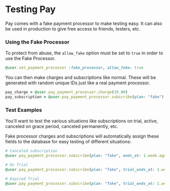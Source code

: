 # Testing Pay

Pay comes with a fake payment processor to make testing easy. It can also be used in production to give free access to friends, testers, etc.

### Using the Fake Processor

To protect from abuse, the `allow_fake` option must be set to `true` in order to use the Fake Processor.

```ruby
@user.set_payment_processor :fake_processor, allow_fake: true
```

You can then make charges and subscriptions like normal. These will be generated with random unique IDs just like a real payment processor.

```ruby
pay_charge = @user.pay_payment_processor.charge(19_00)
pay_subscription = @user.pay_payment_processor.subscribe(plan: "fake")
```

### Test Examples

You'll want to test the various situations like subscriptions on trial, active, canceled on grace period, canceled permanently, etc.

Fake processor charges and subscriptions will automatically assign these fields to the database for easy testing of different situations:

```ruby
# Canceled subscription
@user.pay_payment_processor.subscribe(plan: "fake", ends_at: 1.week.ago)

# On Trial
@user.pay_payment_processor.subscribe(plan: "fake", trial_ends_at: 1.week.from_now)

# Expired Trial
@user.pay_payment_processor.subscribe(plan: "fake", trial_ends_at: 1.week.ago)
```
